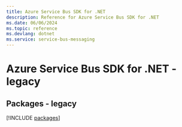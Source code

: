 ```yaml
---
title: Azure Service Bus SDK for .NET
description: Reference for Azure Service Bus SDK for .NET
ms.date: 06/06/2024
ms.topic: reference
ms.devlang: dotnet
ms.service: service-bus-messaging
---
```

# Azure Service Bus SDK for .NET - legacy
## Packages - legacy
[!INCLUDE [packages](service-bus-index.md)]